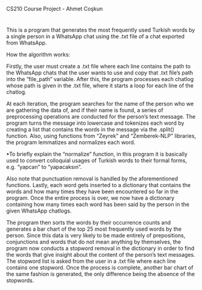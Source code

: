 CS210 Course Project - Ahmet Coşkun
#


This is a program that generates the most frequently used Turkish words by a single person in a WhatsApp chat using the .txt file of a chat exported from WhatsApp.

How the algorithm works:

Firstly, the user must create a .txt file where each line contains the path to the WhatsApp chats that the user wants to use and copy that .txt file’s path into the “file_path” variable. After this, the program processes each chatlog whose path is given in the .txt file, where it starts a loop for each line of the chatlog. 

At each iteration, the program searches for the name of the person who we are gathering the data of, and if their name is found, a series of preprocessing operations are conducted for the person’s text message. The program turns the message into lowercase and tokenizes each word by creating a list that contains the words in the message via the .split() function. Also, using functions from “Zeyrek” and “Zemberek-NLP” libraries, the program lemmatizes and normalizes each word. 

•To briefly explain the “normalize” function, in this program it is basically used to convert colloquial usages of Turkish words to their formal forms, e.g. “yapcan” to “yapacaksın”. 

Also note that punctuation removal is handled by the aforementioned functions. Lastly, each word gets inserted to a dictionary that contains the words and how many times they have been encountered so far in the program. Once the entire process is over, we now have a dictionary containing how many times each word has been said by the person in the given WhatsApp chatlogs. 

The program then sorts the words by their occurrence counts and generates a bar chart of the top 25 most frequently used words by the person. Since this data is very likely to be made entirely of prepositions, conjunctions and words that do not mean anything by themselves, the program now conducts a stopword removal in the dictionary in order to find the words that give insight about the content of the person’s text messages. The stopword list is asked from the user in a .txt file where each line contains one stopword. Once the process is complete, another bar chart of the same fashion is generated, the only difference being the absence of the stopwords.

